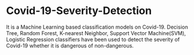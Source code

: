 # Covid-19-Severity-Detection
It is a Machine Learning based classification models on Covid-19. 
Decision Tree, Random Forest, K-nearest Neighbor, Support Vector Machine(SVM), Logistic Regression classifiers have been used to detect the severity of Covid-19 whether it is dangerous of non-dangerous. 
